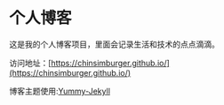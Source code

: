 # 个人博客

这是我的个人博客项目，里面会记录生活和技术的点点滴滴。


访问地址：[https://chinsimburger.github.io/](https://chinsimburger.github.io/)


博客主题使用:[Yummy-Jekyll](https://github.com/DONGChuan/Yummy-Jekyll)
